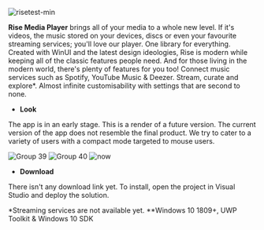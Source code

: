 ![risetest-min](https://user-images.githubusercontent.com/74561130/130504820-cd80d98b-c516-4a5a-a2dc-9734b3f00dbb.png)

**Rise Media Player** brings all of your media to a whole new level. If it's videos, the music stored on your devices, discs or even your favourite streaming services; you'll love our player. One library for everything. Created with WinUI and the latest design ideologies, Rise is modern while keeping all of the classic features people need. And for those living in the modern world, there's plenty of features for you too! Connect music services such as Spotify, YouTube Music & Deezer. Stream, curate and explore*. Almost infinite customisability with settings that are second to none.


- **Look**

The app is in an early stage. This is a render of a future version. The current version of the app does not resemble the final product. We try to cater to a variety of users with a compact mode targeted to mouse users. 

![Group 39](https://user-images.githubusercontent.com/74561130/129236201-4af67799-becc-464b-91c6-c02d58342d04.png)
![Group 40](https://user-images.githubusercontent.com/74561130/129236191-15f9688f-a123-4a20-af92-f1ad9d7dd7a3.png)
![now](https://user-images.githubusercontent.com/74561130/129236229-f8597d13-032b-4538-a9eb-1c147e1a843d.png)


- **Download**

There isn't any download link yet. To install, open the project in Visual Studio and deploy the solution.

\*Streaming services are not available yet.
\*\*Windows 10 1809+, UWP Toolkit & Windows 10 SDK
